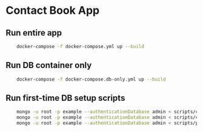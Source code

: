 # Contact Book App

## Run entire app
```bash
    docker-compose -f docker-compose.yml up --build
```

## Run DB container only
```bash
    docker-compose -f docker-compose.db-only.yml up --build
```

## Run first-time DB setup scripts
```bash
    mongo -u root -p example --authenticationDatabase admin < scripts/clearDatabase.js
    mongo -u root -p example --authenticationDatabase admin < scripts/createDatabase.js
    mongo -u root -p example --authenticationDatabase admin < scripts/populateDatabase.js
```
